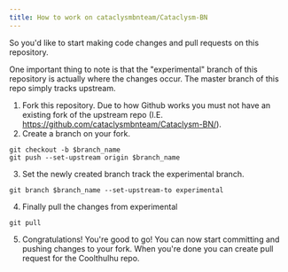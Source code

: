 ```yaml
---
title: How to work on cataclysmbnteam/Cataclysm-BN
---
```


So you'd like to start making code changes and pull requests on this repository.

One important thing to note is that the "experimental" branch of this repository is actually where
the changes occur. The master branch of this repo simply tracks upstream.

1. Fork this repository. Due to how Github works you must not have an existing fork of the upstream
   repo (I.E. https://github.com/cataclysmbnteam/Cataclysm-BN/).
2. Create a branch on your fork.

```
git checkout -b $branch_name
git push --set-upstream origin $branch_name
```

3. Set the newly created branch track the experimental branch.

```
git branch $branch_name --set-upstream-to experimental
```

4. Finally pull the changes from experimental

```
git pull
```

5. Congratulations! You're good to go! You can now start committing and pushing changes to your
   fork. When you're done you can create pull request for the Coolthulhu repo.
